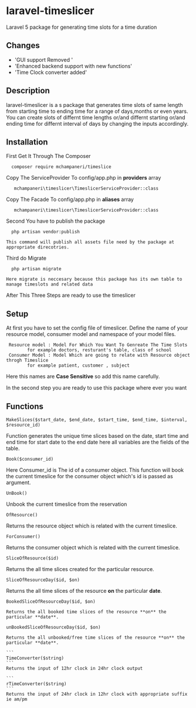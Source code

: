 # laravel-timeslicer
Laravel 5 package for generating time slots for a time duration

## Changes
  - 'GUI support Removed '
  - 'Enhanced backend support with new functions'
  - 'Time Clock converter added'

## Description

  laravel-timeslicer is a s package that generates time slots of same length from starting time to ending time for a range
  of days,months or even years. You can create slots of differnt time lengths or/and differnt starting or/and ending time for differnt
  interval of days by changing the inputs accordingly.

## Installation

  First Get It Through The Composer
  ```
    composer require mchampaneri/timeslice
  ```

  Copy The ServiceProvider To config/app.php in **providers** array
  ```
     mchampaneri\timeslicer\TimeslicerServiceProvider::class
  ```
  Copy The Facade To config/app.php in **aliases** array
  ```
     mchampaneri\timeslicer\TimeslicerServiceProvider::class
  ```

  Second You have to publish the package
  ```
    php artisan vendor:publish
  ```
    This command will publish all assets file need by the package at appropriate direcotries.

  Third do Migrate
  ```
    php artisan migrate
  ```
    Here migrate is neccesary because this package has its own table to manage timeslots and related data

  After This Three Steps are ready to use the timeslicer

## Setup  
   At first you have to set the config file of timeslicer. Define the name of your resource model, consumer model and
   namespace of your model files.

     Resource model : Model For Which You Want To Genreate The Time Slots
            for example doctors, resturant's table, class of school
     Consumer Model : Model Which are going to relate with Resource object throgh Timeslice
            for example patient, customer , subject

   Here this names are **Case Sensitive** so add this name carefully.

   In the second step you are ready to use this package where ever  you want

## Functions   

   ```
   MakeSlices($start_date, $end_date, $start_time, $end_time, $interval, $resource_id)
   ```
   Function generates the unique time slices based on the date, start time and end time for start date to the end date
   here all variables are the fields of the table.

   ```
   Book($consumer_id)
   ```
   Here Consumer_id is The id of a consumer object. This function will book the current timeslice for the
   consumer object which's id is passed as argument.

   ```
   UnBook()
   ```
   Unbook the current timeslice from the reservation

   ```
   OfResource()
   ```
   Returns the resource object which is related with the current timeslice.

   ```
   ForConsumer()
   ```
   Returns the consumer object which is related with the current timeslice.

   ```
   SliceOfResource($id)
   ```
   Returns the all time slices created for the particular resource.

   ```
   SliceOfResourceDay($id, $on)
   ```
   Returns the all time slices of the resource **on** the particular **date**.

   ```
   BookedSliceOfResourceDay($id, $on)
   ```
    Returns the all booked time slices of the resource **on** the particular **date**.


   ```
   unBookedSliceOfResourceDay($id, $on)
   ```
    Returns the all unbooked/free time slices of the resource **on** the particular **date**.

    ```
    TimeConverter($string)
    ```
    Returns the input of 12hr clock in 24hr clock output

    ```
    rTimeConverter($string)
    ```
    Returns the input of 24hr clock in 12hr clock with appropriate suffix ie am/pm
